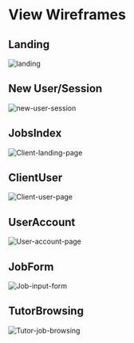 # View Wireframes

## Landing
![landing]

## New User/Session
![new-user-session]

## JobsIndex
![Client-landing-page]

## ClientUser
![Client-user-page]

## UserAccount
![User-account-page]

## JobForm
![Job-input-form]

## TutorBrowsing
![Tutor-job-browsing]

[new-user-session]: ./wireframes/Log-in-sign-up.png
[landing]: ./wireframes/Landing.png
[Client-landing-page]: ./wireframes/Client-landing-page.png
[Client-user-page]: ./wireframes/Client-user-page.png
[Job-input-form]: ./wireframes/Job-input-form.png
[Tutor-job-browsing]: ./wireframes/Job-input-form.png
[User-account-page]: ./wireframes/User-account-page.png
